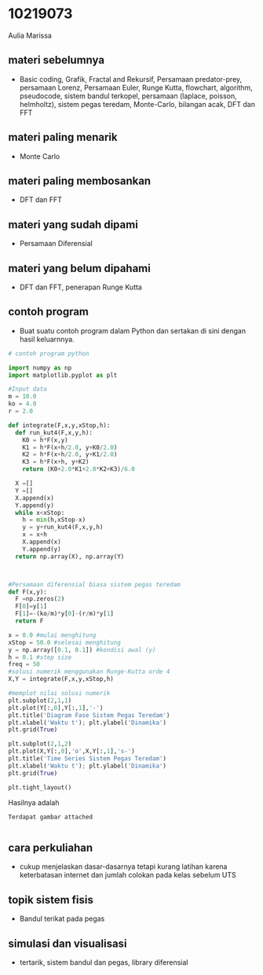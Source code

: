 # 10219073
Aulia Marissa


## materi sebelumnya
+ Basic coding, Grafik, Fractal and Rekursif, Persamaan predator-prey, persamaan Lorenz, Persamaan Euler, Runge Kutta, flowchart, algorithm, pseudocode, sistem bandul terkopel, persamaan (laplace, poisson, helmholtz), sistem pegas teredam, Monte-Carlo, bilangan acak, DFT dan FFT

## materi paling menarik
+ Monte Carlo


## materi paling membosankan
+ DFT dan FFT

## materi yang sudah dipami
+ Persamaan Diferensial


## materi yang belum dipahami
+ DFT dan FFT, penerapan Runge Kutta

## contoh program
+ Buat suatu contoh program dalam Python dan sertakan di sini dengan hasil keluarnnya.

```python
# contoh program python

import numpy as np
import matplotlib.pyplot as plt

#Input data
m = 10.0
ko = 4.0
r = 2.0

def integrate(F,x,y,xStop,h):
  def run_kut4(F,x,y,h):
    K0 = h*F(x,y)
    K1 = h*F(x+h/2.0, y+K0/2.0)
    K2 = h*F(x+h/2.0, y+K1/2.0)
    K3 = h*F(x+h, y+K2)
    return (K0+2.0*K1+2.0*K2+K3)/6.0

  X =[]
  Y =[]
  X.append(x)
  Y.append(y)
  while x<xStop:
    h = min(h,xStop-x)
    y = y+run_kut4(F,x,y,h)
    x = x+h
    X.append(x)
    Y.append(y)
  return np.array(X), np.array(Y)



#Persamaan diferensial biasa sistem pegas teredam
def F(x,y):
  F =np.zeros(2)
  F[0]=y[1]
  F[1]=-(ko/m)*y[0]-(r/m)*y[1]
  return F

x = 0.0 #mulai menghitung
xStop = 50.0 #selesai menghitung
y = np.array([0.1, 0.1]) #kondisi awal (y)
h = 0.1 #step size
freq = 50
#solusi numerik menggunakan Runge-Kutta orde 4
X,Y = integrate(F,x,y,xStop,h)

#memplot nilai solusi numerik
plt.subplot(2,1,1)
plt.plot(Y[:,0],Y[:,1],'-')
plt.title('Diagram Fase Sistem Pegas Teredam')
plt.xlabel('Waktu t'); plt.ylabel('Dinamika')
plt.grid(True)

plt.subplot(2,1,2)
plt.plot(X,Y[:,0],'o',X,Y[:,1],'s-')
plt.title('Time Series Sistem Pegas Teredam')
plt.xlabel('Waktu t'); plt.ylabel('Dinamika')
plt.grid(True)

plt.tight_layout()

```

Hasilnya adalah

```
Terdapat gambar attached


```


## cara perkuliahan
+ cukup menjelaskan dasar-dasarnya tetapi kurang latihan karena keterbatasan internet dan jumlah colokan pada kelas sebelum UTS


## topik sistem fisis
+ Bandul terikat pada pegas


## simulasi dan visualisasi
+ tertarik, sistem bandul dan pegas, library diferensial

